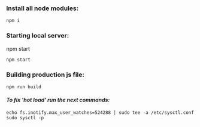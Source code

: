 ### Install all node modules:
```
npm i
```

### Starting local server:
npm start
```
npm start
```

### Building production js file:
```
npm run build
```


#### *To fix 'hot load' run the next commands:*
```
echo fs.inotify.max_user_watches=524288 | sudo tee -a /etc/sysctl.conf
sudo sysctl -p
```